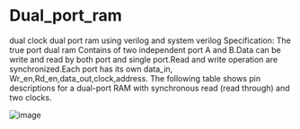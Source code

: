 # Dual_port_ram
dual clock dual port ram using verilog and system verilog
Specification:
The true port dual ram Contains of two independent port A and B.Data can be write and read by both port and single port.Read and write operation are synchronized.Each port has its own data_in, Wr_en,Rd_en,data_out,clock,address.
The following table shows pin descriptions for a dual-port RAM with synchronous read (read through) and two clocks.

![image](https://user-images.githubusercontent.com/72481400/98443613-5e5a7500-2132-11eb-80f8-35ff7d061b1d.png)
